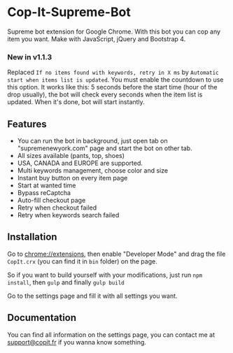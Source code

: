 # Cop-It-Supreme-Bot
Supreme bot extension for Google Chrome. With this bot you can cop any item you want. Make with JavaScript, jQuery and Bootstrap 4.

### New in v1.1.3
Replaced `If no items found with keywords, retry in X ms` by `Automatic start when items list is updated`.
You must enable the countdown to use this option.
It works like this: 5 seconds before the start time (hour of the drop usually), the bot will check every seconds when the item list is updated. When it's done, bot will start instantly.

## Features

* You can run the bot in background, just open tab on "supremenewyork.com" page and start the bot on other tab.
* All sizes available (pants, top, shoes)
* USA, CANADA and EUROPE are supported.
* Multi keywords management, choose color and size
* Instant buy button on every item page
* Start at wanted time
* Bypass reCaptcha
* Auto-fill checkout page
* Retry when checkout failed
* Retry when keywords search failed

## Installation
Go to [chrome://extensions](chrome://extensions), then enable "Developer Mode" and drag the file `CopIt.crx` (you can find it in `bin` folder) on the page.

So if you want to build yourself with your modifications, just run `npm install`, then `gulp` and finally `gulp build`

Go to the settings page and fill it with all settings you want.

## Documentation
You can find all information on the settings page, you can contact me at support@copit.fr if you wanna know something.

